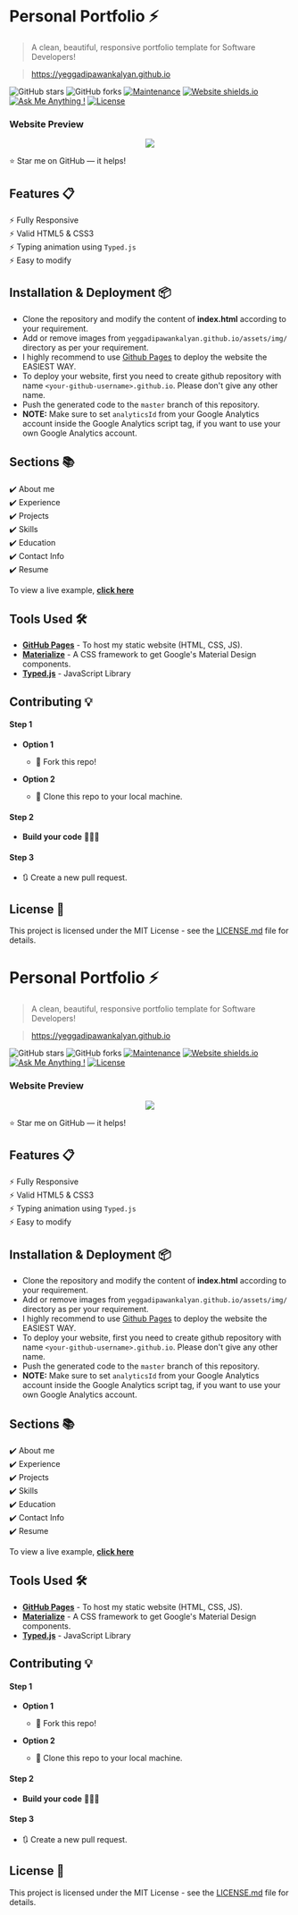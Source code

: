 # Personal Portfolio ⚡️

> A clean, beautiful, responsive portfolio template for Software Developers!

> https://yeggadipawankalyan.github.io

![GitHub stars](https://img.shields.io/github/stars/yeggadipawankalyan/yeggadipawankalyan.github.io)
![GitHub forks](https://img.shields.io/github/forks/yeggadipawankalyan/yeggadipawankalyan.github.io)
[![Maintenance](https://img.shields.io/badge/maintained-yes-green.svg)](https://github.com/yeggadipawankalyan/yeggadipawankalyan.github.io/commits/master)
[![Website shields.io](https://img.shields.io/badge/website-up-yellow)](http://yeggadipawankalyan.github.io/)
[![Ask Me Anything !](https://img.shields.io/badge/ask%20me-linkedin-1abc9c.svg)](https://www.linkedin.com/in/yeggadipawankalyan/)
[![License](http://img.shields.io/:license-mit-blue.svg?style=flat-square)](http://badges.mit-license.org)

### Website Preview

<p align="center"> 
  <kbd>
    <a href="https://yeggadipawankalyan" target="_blank"><img src="examples/preview.png">
  </a>
  </kbd>
</p>

:star: Star me on GitHub — it helps!

## Features 📋

⚡️ Fully Responsive\
⚡️ Valid HTML5 & CSS3\
⚡️ Typing animation using `Typed.js`\
⚡️ Easy to modify

## Installation & Deployment 📦

- Clone the repository and modify the content of <b>index.html</b> according to your requirement.
- Add or remove images from `yeggadipawankalyan.github.io/assets/img/` directory as per your requirement.
- I highly recommend to use [Github Pages](https://create-react-app.dev/docs/deployment/#github-pages) to deploy the website the EASIEST WAY.
- To deploy your website, first you need to create github repository with name `<your-github-username>.github.io`. Please don't give any other name.
- Push the generated code to the `master` branch of this repository.
- <b>NOTE:</b> Make sure to set `analyticsId` from your Google Analytics account inside the Google Analytics script tag, if you want to use your own Google Analytics account.

## Sections 📚

✔️ About me\
✔️ Experience\
✔️ Projects \
✔️ Skills \
✔️ Education\
✔️ Contact Info\
✔️ Resume

To view a live example, **[click here](https://yeggadipawankalyan.github.io/)**

## Tools Used 🛠️

- [<b>GitHub Pages</b>](https://create-react-app.dev/docs/deployment/#github-pages) - To host my static website (HTML, CSS, JS).
- [<b>Materialize</b>](https://materializecss.com/) - A CSS framework to get Google's Material Design components.
- [<b>Typed.js</b>](https://mattboldt.com/demos/typed-js/) - JavaScript Library

## Contributing 💡

#### Step 1

- **Option 1**

  - 🍴 Fork this repo!

- **Option 2**
  - 👯 Clone this repo to your local machine.

#### Step 2

- **Build your code** 🔨🔨🔨

#### Step 3

- 🔃 Create a new pull request.

## License 📄

This project is licensed under the MIT License - see the [LICENSE.md](./LICENSE) file for details.

# Personal Portfolio ⚡️

> A clean, beautiful, responsive portfolio template for Software Developers!

> https://yeggadipawankalyan.github.io

![GitHub stars](https://img.shields.io/github/stars/yeggadipawankalyan/yeggadipawankalyan.github.io)
![GitHub forks](https://img.shields.io/github/forks/yeggadipawankalyan/yeggadipawankalyan.github.io)
[![Maintenance](https://img.shields.io/badge/maintained-yes-green.svg)](https://github.com/yeggadipawankalyan/yeggadipawankalyan.github.io/commits/master)
[![Website shields.io](https://img.shields.io/badge/website-up-yellow)](http://yeggadipawankalyan.github.io/)
[![Ask Me Anything !](https://img.shields.io/badge/ask%20me-linkedin-1abc9c.svg)](https://www.linkedin.com/in/yeggadipawankalyan/)
[![License](http://img.shields.io/:license-mit-blue.svg?style=flat-square)](http://badges.mit-license.org)

### Website Preview

<p align="center"> 
  <kbd>
    <a href="https://yeggadipawankalyan.github.io" target="_blank"><img src="examples/preview.gif">
  </a>
  </kbd>
</p>

:star: Star me on GitHub — it helps!

## Features 📋

⚡️ Fully Responsive\
⚡️ Valid HTML5 & CSS3\
⚡️ Typing animation using `Typed.js`\
⚡️ Easy to modify

## Installation & Deployment 📦

- Clone the repository and modify the content of <b>index.html</b> according to your requirement.
- Add or remove images from `yeggadipawankalyan.github.io/assets/img/` directory as per your requirement.
- I highly recommend to use [Github Pages](https://create-react-app.dev/docs/deployment/#github-pages) to deploy the website the EASIEST WAY.
- To deploy your website, first you need to create github repository with name `<your-github-username>.github.io`. Please don't give any other name.
- Push the generated code to the `master` branch of this repository.
- <b>NOTE:</b> Make sure to set `analyticsId` from your Google Analytics account inside the Google Analytics script tag, if you want to use your own Google Analytics account.

## Sections 📚

✔️ About me\
✔️ Experience\
✔️ Projects \
✔️ Skills \
✔️ Education\
✔️ Contact Info\
✔️ Resume

To view a live example, **[click here](https://yeggadipawankalyan.github.io/)**

## Tools Used 🛠️

- [<b>GitHub Pages</b>](https://create-react-app.dev/docs/deployment/#github-pages) - To host my static website (HTML, CSS, JS).
- [<b>Materialize</b>](https://materializecss.com/) - A CSS framework to get Google's Material Design components.
- [<b>Typed.js</b>](https://mattboldt.com/demos/typed-js/) - JavaScript Library

## Contributing 💡

#### Step 1

- **Option 1**

  - 🍴 Fork this repo!

- **Option 2**
  - 👯 Clone this repo to your local machine.

#### Step 2

- **Build your code** 🔨🔨🔨

#### Step 3

- 🔃 Create a new pull request.

## License 📄

This project is licensed under the MIT License - see the [LICENSE.md](./LICENSE) file for details.

